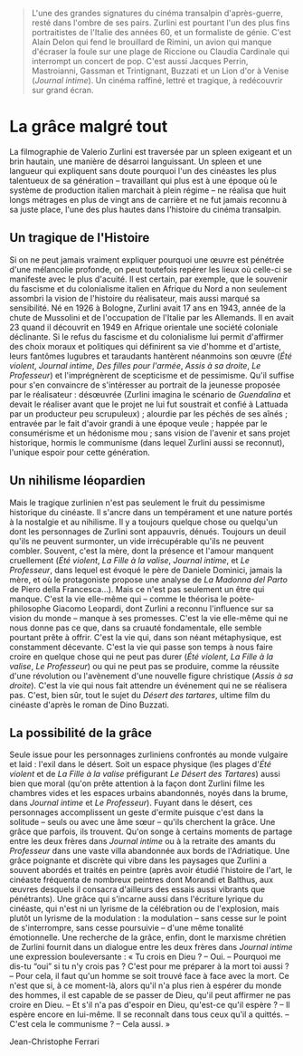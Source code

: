 > L'une des grandes signatures du cinéma transalpin d'après-guerre, resté dans l'ombre de ses pairs. Zurlini est pourtant l'un des plus fins portraitistes de l'Italie des années 60, et un formaliste de génie. C'est Alain Delon qui fend le brouillard de Rimini, un avion qui manque d'écraser la foule sur une plage de Riccione ou Claudia Cardinale qui interrompt un concert de pop. C'est aussi Jacques Perrin, Mastroianni, Gassman et Trintignant, Buzzati et un Lion d'or à Venise (_Journal intime_). Un cinéma raffiné, lettré et tragique, à redécouvrir sur grand écran.

# La grâce malgré tout

La filmographie de Valerio Zurlini est traversée par un spleen exigeant et un brin hautain, une manière de désarroi languissant. Un spleen et une langueur qui expliquent sans doute pourquoi l'un des cinéastes les plus talentueux de sa génération – travaillant qui plus est à une époque où le système de production italien marchait à plein régime – ne réalisa que huit longs métrages en plus de vingt ans de carrière et ne fut jamais reconnu à sa juste place, l'une des plus hautes dans l'histoire du cinéma transalpin.

## Un tragique de l'Histoire

Si on ne peut jamais vraiment expliquer pourquoi une œuvre est pénétrée d'une mélancolie profonde, on peut toutefois repérer les lieux où celle-ci se manifeste avec le plus d'acuité. Il est certain, par exemple, que le souvenir du fascisme et du colonialisme italien en Afrique du Nord a non seulement assombri la vision de l'histoire du réalisateur, mais aussi marqué sa sensibilité. Né en 1926 à Bologne, Zurlini avait 17 ans en 1943, année de la chute de Mussolini et de l'occupation de l'Italie par les Allemands. Il en avait 23 quand il découvrit en 1949 en Afrique orientale une société coloniale déclinante. Si le refus du fascisme et du colonialisme lui permit d'affirmer des choix moraux et politiques qui définirent sa vie d'homme et d'artiste, leurs fantômes lugubres et taraudants hantèrent néanmoins son œuvre (_Été violent_, _Journal intime_, _Des filles pour l'armée_, _Assis à sa droite_, _Le Professeur_) et l'imprégnèrent de scepticisme et de pessimisme. Qu'il suffise pour s'en convaincre de s'intéresser au portrait de la jeunesse proposée par le réalisateur : désœuvrée (Zurlini imagina le scénario de _Guendalina_ et devait le réaliser avant que le projet ne lui fut soustrait et confié à Lattuada par un producteur peu scrupuleux) ; alourdie par les péchés de ses aînés ; entravée par le fait d'avoir grandi à une époque veule ; happée par le consumérisme et un hédonisme mou ; sans vision de l'avenir et sans projet historique, hormis le communisme (dans lequel Zurlini aussi se reconnut), l'unique espoir pour cette génération.

## Un nihilisme léopardien

Mais le tragique zurlinien n'est pas seulement le fruit du pessimisme historique du cinéaste. Il s'ancre dans un tempérament et une nature portés à la nostalgie et au nihilisme. Il y a toujours quelque chose ou quelqu'un dont les personnages de Zurlini sont appauvris, dénués. Toujours un deuil qu'ils ne peuvent surmonter, un vide irrécupérable qu'ils ne peuvent combler. Souvent, c'est la mère, dont la présence et l'amour manquent cruellement (_Été violent_, _La Fille à la valise_, _Journal intime_, et _Le Professeur_, dans lequel est évoqué le père de Daniele Dominici, jamais la mère, et où le protagoniste propose une analyse de _La Madonna del Parto_ de Piero della Francesca...). Mais ce n'est pas seulement un être qui manque. C'est la vie elle-même qui – comme le théorisa le poète-philosophe Giacomo Leopardi, dont Zurlini a reconnu l'influence sur sa vision du monde – manque à ses promesses. C'est la vie elle-même qui ne nous donne pas ce que, dans sa cruauté fondamentale, elle semble pourtant prête à offrir. C'est la vie qui, dans son néant métaphysique, est constamment décevante. C'est la vie qui passe son temps à nous faire croire en quelque chose qui ne peut pas durer (_Été violent_, _La Fille à la valise_, _Le Professeur_) ou qui ne peut pas se produire, comme la réussite d'une révolution ou l'avènement d'une nouvelle figure christique (_Assis à sa droite_). C'est la vie qui nous fait attendre un événement qui ne se réalisera pas. C'est, bien sûr, tout le sujet du _Désert des tartares_, ultime film du cinéaste d'après le roman de Dino Buzzati.

## La possibilité de la grâce

Seule issue pour les personnages zurliniens confrontés au monde vulgaire et laid : l'exil dans le désert. Soit un espace physique (les plages d'_Été violent_ et de _La Fille à la valise_ préfigurant _Le Désert des Tartares_) aussi bien que moral (qu'on prête attention à la façon dont Zurlini filme les chambres vides et les espaces urbains abandonnés, noyés dans la brume, dans _Journal intime_ et _Le Professeur_). Fuyant dans le désert, ces personnages accomplissent un geste d'ermite puisque c'est dans la solitude – seuls ou avec une âme sœur – qu'ils cherchent la grâce. Une grâce que parfois, ils trouvent. Qu'on songe à certains moments de partage entre les deux frères dans _Journal intime_ ou à la retraite des amants du _Professeur_ dans une vaste villa abandonnée aux bords de l'Adriatique. Une grâce poignante et discrète qui vibre dans les paysages que Zurlini a souvent abordés et traités en peintre (après avoir étudié l'histoire de l'art, le cinéaste fréquenta de nombreux peintres dont Morandi et Balthus, aux œuvres desquels il consacra d'ailleurs des essais aussi vibrants que pénétrants). Une grâce qui s'incarne aussi dans l'écriture lyrique du cinéaste, qui n'est ni un lyrisme de la célébration ou de l'explosion, mais plutôt un lyrisme de la modulation : la modulation – sans cesse sur le point de s'interrompre, sans cesse poursuivie – d'une même tonalité émotionnelle. Une recherche de la grâce, enfin, dont le marxisme chrétien de Zurlini fournit dans un dialogue entre les deux frères dans _Journal intime_ une expression bouleversante : « Tu crois en Dieu ? – Oui. – Pourquoi me dis-tu “oui” si tu n'y crois pas ? C'est pour me préparer à la mort toi aussi ? – Pour cela, il faut qu'un homme se soit trouvé face à face avec la mort. Ce n'est que si, à ce moment-là, alors qu'il n'a plus rien à espérer du monde des hommes, il est capable de se passer de Dieu, qu'il peut affirmer ne pas croire en Dieu. – Et s'il n'a pas d'espoir en Dieu, qu'est-ce qu'il espère ? – Il espère encore en lui-même. Il se reconnaît dans tous ceux qu'il a quittés. – C'est cela le communisme ? – Cela aussi. »

<div class="author">Jean-Christophe Ferrari</div>
